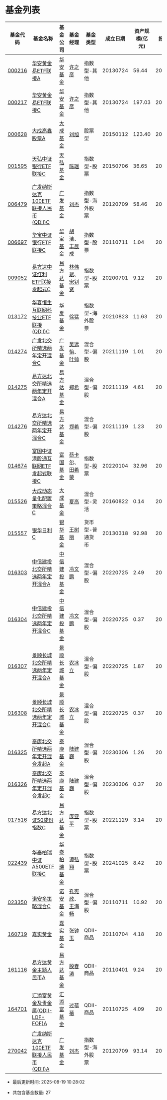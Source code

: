 # 基金列表

   

| 基金代码 | 基金名称 |  基金公司 | 基金经理 | 基金类型 | 成立日期 | 资产规模(亿元) |报告日期| 最新净值|
|----------|----------|----------|----------|----------|----------|----------|----------|----------|
| [000216](https://fundf10.eastmoney.com/jbgk_000216.html) | [华安黄金易ETF联接A](/Fund/Meta/CN/000216.json) |[华安基金](https://fund.eastmoney.com/company/80000228.html) | [许之彦](https://fund.eastmoney.com/manager/30044485.html) | 指数型-其他 | 20130724 | 59.44 | 20250630 | [1.0000](https://fund.eastmoney.com/000216.html) |
| [000217](https://fundf10.eastmoney.com/jbgk_000217.html) | [华安黄金易ETF联接C](/Fund/Meta/CN/000217.json) |[华安基金](https://fund.eastmoney.com/company/80000228.html) | [许之彦](https://fund.eastmoney.com/manager/30044485.html) | 指数型-其他 | 20130724 | 197.03 | 20250630 | [1.0000](https://fund.eastmoney.com/000217.html) |
| [000628](https://fundf10.eastmoney.com/jbgk_000628.html) | [大成高鑫股票A](/Fund/Meta/CN/000628.json) |[大成基金](https://fund.eastmoney.com/company/80000225.html) | [刘旭](https://fund.eastmoney.com/manager/30361915.html) | 股票型 | 20150112 | 123.40 | 20250630 | [1.0000](https://fund.eastmoney.com/000628.html) |
| [001595](https://fundf10.eastmoney.com/jbgk_001595.html) | [天弘中证银行ETF联接C](/Fund/Meta/CN/001595.json) |[天弘基金](https://fund.eastmoney.com/company/80041198.html) | [陈瑶](https://fund.eastmoney.com/manager/30570026.html) | 指数型-股票 | 20150706 | 36.65 | 20250630 | [1.0000](https://fund.eastmoney.com/001595.html) |
| [006479](https://fundf10.eastmoney.com/jbgk_006479.html) | [广发纳斯达克100ETF联接人民币(QDII)C](/Fund/Meta/CN/006479.json) |[广发基金](https://fund.eastmoney.com/company/80000248.html) | [刘杰](https://fund.eastmoney.com/manager/30283311.html) | 指数型-海外股票 | 20120709 | 58.46 | 20250630 | [1.0000](https://fund.eastmoney.com/006479.html) |
| [006697](https://fundf10.eastmoney.com/jbgk_006697.html) | [华宝中证银行ETF联接C](/Fund/Meta/CN/006697.json) |[华宝基金](https://fund.eastmoney.com/company/80000250.html) | [胡洁](https://fund.eastmoney.com/manager/30191326.html)、[丰晨成](https://fund.eastmoney.com/manager/30389782.html) | 指数型-股票 | 20110711 | 1.04 | 20250630 | [1.0000](https://fund.eastmoney.com/006697.html) |
| [009052](https://fundf10.eastmoney.com/jbgk_009052.html) | [易方达中证红利ETF联接发起式C](/Fund/Meta/CN/009052.json) |[易方达基金](https://fund.eastmoney.com/company/80000229.html) | [林伟斌](https://fund.eastmoney.com/manager/30198126.html)、[宋钊贤](https://fund.eastmoney.com/manager/30712250.html) | 指数型-股票 | 20200701 | 9.12 | 20250630 | [1.0000](https://fund.eastmoney.com/009052.html) |
| [013172](https://fundf10.eastmoney.com/jbgk_013172.html) | [华夏恒生互联网科技业ETF联接(QDII)C](/Fund/Meta/CN/013172.json) |[华夏基金](https://fund.eastmoney.com/company/80000222.html) | [徐猛](https://fund.eastmoney.com/manager/30106590.html) | 指数型-海外股票 | 20210823 | 11.63 | 20250630 | [1.0000](https://fund.eastmoney.com/013172.html) |
| [014274](https://fundf10.eastmoney.com/jbgk_014274.html) | [广发北交所精选两年定开混合C](/Fund/Meta/CN/014274.json) |[广发基金](https://fund.eastmoney.com/company/80000248.html) | [吴远怡](https://fund.eastmoney.com/manager/30714349.html)、[叶帅](https://fund.eastmoney.com/manager/30744272.html) | 混合型-偏股 | 20211119 | 1.01 | 20250630 | [1.0000](https://fund.eastmoney.com/014274.html) |
| [014275](https://fundf10.eastmoney.com/jbgk_014275.html) | [易方达北交所精选两年定开混合A](/Fund/Meta/CN/014275.json) |[易方达基金](https://fund.eastmoney.com/company/80000229.html) | [郑希](https://fund.eastmoney.com/manager/30189730.html) | 混合型-偏股 | 20211119 | 4.61 | 20250630 | [1.0000](https://fund.eastmoney.com/014275.html) |
| [014276](https://fundf10.eastmoney.com/jbgk_014276.html) | [易方达北交所精选两年定开混合C](/Fund/Meta/CN/014276.json) |[易方达基金](https://fund.eastmoney.com/company/80000229.html) | [郑希](https://fund.eastmoney.com/manager/30189730.html) | 混合型-偏股 | 20211119 | 1.23 | 20250630 | [1.0000](https://fund.eastmoney.com/014276.html) |
| [014674](https://fundf10.eastmoney.com/jbgk_014674.html) | [富国中证港股通互联网ETF发起式联接C](/Fund/Meta/CN/014674.json) |[富国基金](https://fund.eastmoney.com/company/80000221.html) | [蔡卡尔](https://fund.eastmoney.com/manager/30516945.html)、[田希蒙](https://fund.eastmoney.com/manager/30788191.html) | 指数型-股票 | 20220104 | 32.96 | 20250630 | [1.0000](https://fund.eastmoney.com/014674.html) |
| [015526](https://fundf10.eastmoney.com/jbgk_015526.html) | [大成动态量化配置策略混合C](/Fund/Meta/CN/015526.json) |[大成基金](https://fund.eastmoney.com/company/80000225.html) | [夏高](https://fund.eastmoney.com/manager/30309950.html) | 混合型-灵活 | 20160822 | 0.14 | 20250630 | [1.0000](https://fund.eastmoney.com/015526.html) |
| [015557](https://fundf10.eastmoney.com/jbgk_015557.html) | [银华日利C](/Fund/Meta/CN/015557.json) |[银华基金](https://fund.eastmoney.com/company/80000235.html) | [王树丽](https://fund.eastmoney.com/manager/30531436.html) | 货币型-普通货币 | 20130318 | 92.98 | 20250630 | [1.0000](https://fund.eastmoney.com/015557.html) |
| [016303](https://fundf10.eastmoney.com/jbgk_016303.html) | [中信建投北交所精选两年定开混合A](/Fund/Meta/CN/016303.json) |[中信建投基金](https://fund.eastmoney.com/company/80355113.html) | [冷文鹏](https://fund.eastmoney.com/manager/30467898.html) | 混合型-偏股 | 20220725 | 2.49 | 20250630 | [1.0000](https://fund.eastmoney.com/016303.html) |
| [016304](https://fundf10.eastmoney.com/jbgk_016304.html) | [中信建投北交所精选两年定开混合C](/Fund/Meta/CN/016304.json) |[中信建投基金](https://fund.eastmoney.com/company/80355113.html) | [冷文鹏](https://fund.eastmoney.com/manager/30467898.html) | 混合型-偏股 | 20220725 | 0.37 | 20250630 | [1.0000](https://fund.eastmoney.com/016304.html) |
| [016307](https://fundf10.eastmoney.com/jbgk_016307.html) | [景顺长城北交所精选两年定开混合A](/Fund/Meta/CN/016307.json) |[景顺长城基金](https://fund.eastmoney.com/company/80000251.html) | [农冰立](https://fund.eastmoney.com/manager/30581892.html) | 混合型-偏股 | 20220725 | 1.87 | 20250630 | [1.0000](https://fund.eastmoney.com/016307.html) |
| [016308](https://fundf10.eastmoney.com/jbgk_016308.html) | [景顺长城北交所精选两年定开混合C](/Fund/Meta/CN/016308.json) |[景顺长城基金](https://fund.eastmoney.com/company/80000251.html) | [农冰立](https://fund.eastmoney.com/manager/30581892.html) | 混合型-偏股 | 20220725 | 0.37 | 20250630 | [1.0000](https://fund.eastmoney.com/016308.html) |
| [016325](https://fundf10.eastmoney.com/jbgk_016325.html) | [泰康北交所精选两年定开混合发起A](/Fund/Meta/CN/016325.json) |[泰康基金](https://fund.eastmoney.com/company/81246345.html) | [陆建巍](https://fund.eastmoney.com/manager/30141297.html) | 混合型-偏股 | 20230306 | 1.26 | 20250630 | [1.0000](https://fund.eastmoney.com/016325.html) |
| [016326](https://fundf10.eastmoney.com/jbgk_016326.html) | [泰康北交所精选两年定开混合发起C](/Fund/Meta/CN/016326.json) |[泰康基金](https://fund.eastmoney.com/company/81246345.html) | [陆建巍](https://fund.eastmoney.com/manager/30141297.html) | 混合型-偏股 | 20230306 | 0.37 | 20250630 | [1.0000](https://fund.eastmoney.com/016326.html) |
| [017516](https://fundf10.eastmoney.com/jbgk_017516.html) | [易方达北证50成份指数C](/Fund/Meta/CN/017516.json) |[易方达基金](https://fund.eastmoney.com/company/80000229.html) | [庞亚平](https://fund.eastmoney.com/manager/30589069.html) | 指数型-股票 | 20221129 | 3.14 | 20250630 | [1.0000](https://fund.eastmoney.com/017516.html) |
| [022439](https://fundf10.eastmoney.com/jbgk_022439.html) | [华泰柏瑞中证A500ETF联接C](/Fund/Meta/CN/022439.json) |[华泰柏瑞基金](https://fund.eastmoney.com/company/80055334.html) | [谭弘翔](https://fund.eastmoney.com/manager/30726462.html) | 指数型-股票 | 20241025 | 8.42 | 20250630 | [1.0000](https://fund.eastmoney.com/022439.html) |
| [023350](https://fundf10.eastmoney.com/jbgk_023350.html) | [诺安多策略混合C](/Fund/Meta/CN/023350.json) |[诺安基金](https://fund.eastmoney.com/company/80049689.html) | [孔宪政](https://fund.eastmoney.com/manager/30672631.html)、[王海畅](https://fund.eastmoney.com/manager/30774512.html) | 混合型-偏股 | 20110711 | 10.92 | 20250630 | [1.0000](https://fund.eastmoney.com/023350.html) |
| [160719](https://fundf10.eastmoney.com/jbgk_160719.html) | [嘉实黄金](/Fund/Meta/CN/160719.json) |[嘉实基金](https://fund.eastmoney.com/company/80000223.html) | [张钟玉](https://fund.eastmoney.com/manager/30334245.html) | QDII-商品 | 20110704 | 4.18 | 20250630 | [1.0000](https://fund.eastmoney.com/160719.html) |
| [161116](https://fundf10.eastmoney.com/jbgk_161116.html) | [易方达黄金主题人民币A](/Fund/Meta/CN/161116.json) |[易方达基金](https://fund.eastmoney.com/company/80000229.html) | [殷春涛](https://fund.eastmoney.com/manager/30836892.html) | QDII-商品 | 20110401 | 9.24 | 20250630 | [1.0000](https://fund.eastmoney.com/161116.html) |
| [164701](https://fundf10.eastmoney.com/jbgk_164701.html) | [汇添富黄金及贵金属(QDII-LOF-FOF)A](/Fund/Meta/CN/164701.json) |[汇添富基金](https://fund.eastmoney.com/company/80053708.html) | [过蓓蓓](https://fund.eastmoney.com/manager/30362194.html) | QDII-商品 | 20110725 | 4.09 | 20250630 | [1.0000](https://fund.eastmoney.com/164701.html) |
| [270042](https://fundf10.eastmoney.com/jbgk_270042.html) | [广发纳斯达克100ETF联接人民币(QDII)A](/Fund/Meta/CN/270042.json) |[广发基金](https://fund.eastmoney.com/company/80000248.html) | [刘杰](https://fund.eastmoney.com/manager/30283311.html) | 指数型-海外股票 | 20120709 | 93.14 | 20250630 | [1.0000](https://fund.eastmoney.com/270042.html) |
- 最后更新时间: 2025-08-19 10:28:02

- 共包含基金数量: 27

